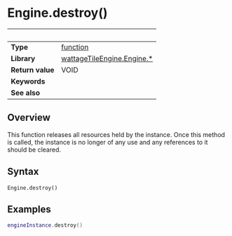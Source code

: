 # Engine.destroy()

|                      | &nbsp;
| -------------------- | ---------------------------------------------------------------
| __Type__             | [function](http://docs.coronalabs.com/api/type/Function.html)
| __Library__          | [wattageTileEngine.Engine.*](type_engine.markdown)
| __Return value__     | VOID
| __Keywords__         |
| __See also__         |


## Overview

This function releases all resources held by the instance.  Once this
method is called, the instance is no longer of any use and any
references to it should be cleared.

## Syntax

	Engine.destroy()

## Examples

``````lua
engineInstance.destroy()
``````